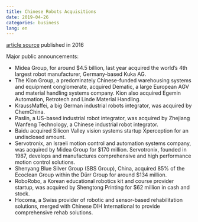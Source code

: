 ```yaml
---
title: Chinese Robots Acquisitions
date: 2019-04-26
categories: business
lang: en
---
```


[article source](https://www.therobotreport.com/another-chinese-acquisition-european-robotics-manufacturer/)
published in 2016

Major public announcements:
* Midea Group, for around $4.5 billion, last year acquired the world’s 4th largest robot manufacturer, Germany-based Kuka AG.
* The Kion Group, a predominately Chinese-funded warehousing systems and equipment conglomerate, acquired Dematic, a large European AGV and material handling systems company. Kion also acquired Egemin Automation, Retrotech and Linde Material Handling.
* KraussMaffei, a big German industrial robots integrator, was acquired by ChemChina.
* Paslin, a US-based industrial robot integrator, was acquired by Zhejiang Wanfeng Technology, a Chinese industrial robot integrator.
* Baidu acquired Silicon Valley vision systems startup Xperception  for an undisclosed amount.
* Servotronix, an Israeli motion control and automation systems company, was acquired by Midea Group for $170 million. Servotronix, founded in 1987, develops and manufactures comprehensive and high performance motion control solutions.
* Shenyang Blue Silver Group (SBS Group), China, acquired 85% of the Ecoclean Group within the Dürr Group for around $134 million.
* RoboRobo, a Korean educational robotics kit and course provider startup, was acquired by Shengtong Printing for $62 million in cash and stock.
* Hocoma, a Swiss provider of robotic and sensor-based rehabilitation solutions, merged with Chinese DIH International to provide comprehensive rehab solutions.
